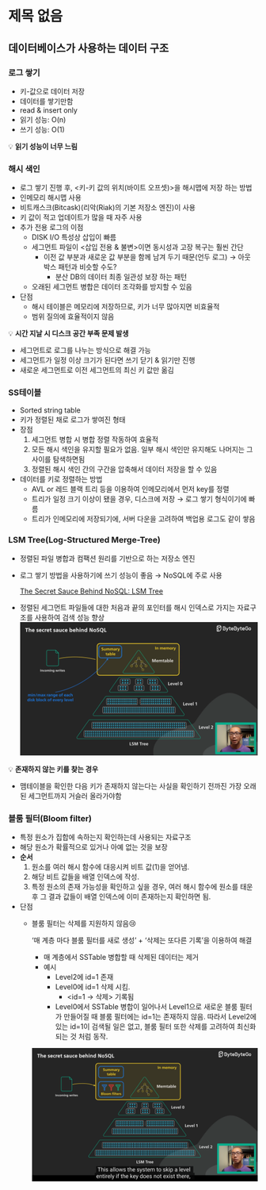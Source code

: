 # 제목 없음

## 데이터베이스가 사용하는 데이터 구조

### 로그 쌓기

- 키-값으로 데이터 저장
- 데이터를 쌓기만함
- read & insert only
- 읽기 성능: O(n)
- 쓰기 성능: O(1)


💡 **읽기 성능이 너무 느림**


### 해시 색인

- 로그 쌓기 진행 후, <키-키 값의 위치(바이트 오프셋)>을 해시맵에 저장 하는 방법
- 인메모리 해시맵 사용
- 비트캐스크(Bitcask)(리악(Riak)의 기본 저장소 엔진)이 사용
- 키 값이 적고 업데이트가 많을 때 자주 사용
- 추가 전용 로그의 이점
    - DISK I/O 특성상 삽입이 빠름
    - 세그먼트 파일이 <삽입 전용 & 불변>이면 동시성과 고장 복구는 훨씬 간단
        - 이전 값 부분과 새로운 값 부분을 함께 남겨 두기 때문(언두 로그) → 아웃 박스 패턴과 비슷할 수도?
            - 분산 DB의 데이터 최종 일관성 보장 하는 패턴
    - 오래된 세그먼트 병합은 데이터 조각화를 방지할 수 있음
- 단점
    - 해시 테이블은 메모리에 저장하므로, 키가 너무 많아지면 비효율적
    - 범위 질의에 효율적이지 않음


💡 **시간 지날 시 디스크 공간 부족 문제 발생**
- 세그먼트로 로그를 나누는 방식으로 해결 가능
- 세그먼트가 일정 이상 크기가 된다면 쓰기 닫기 & 읽기만 진행
- 새로운 세그먼트로 이전 세그먼트의 최신 키 값만 옮김


### SS테이블

- Sorted string table
- 키가 정렬된 채로 로그가 쌓여진 형태
- 장점
    1. 세그먼트 병합 시 병합 정렬 작동하여 효율적
    2. 모든 해시 색인을 유지할 필요가 없음. 일부 해시 색인만 유지해도 나머지는 그 사이를 탐색하면됨
    3. 정렬된 해시 색인 간의 구간을 압축해서 데이터 저장을 할 수 있음
- 데이터를 키로 정렬하는 방법
    - AVL or 레드 블랙 트리 등을 이용하여 인메모리에서 먼저 key를 정렬
    - 트리가 일정 크기 이상이 됐을 경우, 디스크에 저장 → 로그 쌓기 형식이기에 빠름
    - 트리가 인메모리에 저장되기에, 서버 다운을 고려하여 백업용 로그도 같이 쌓음

### LSM Tree(Log-Structured Merge-Tree)

- 정렬된 파일 병합과 컴팩션 원리를 기반으로 하는 저장소 엔진
- 로그 쌓기 방법을 사용하기에 쓰기 성능이 좋음 → NoSQL에 주로 사용
    
    [The Secret Sauce Behind NoSQL: LSM Tree](https://www.youtube.com/watch?v=I6jB0nM9SKU)
    
- 정렬된 세그먼트 파일들에 대한 처음과 끝의 포인터를 해시 인덱스로 가지는 자료구조를 사용하여 검색 성능 향상
    ![lsm_tree_summary_table](img/민석_lsm_tree_summary_table.png)
    

💡 **존재하지 않는 키를 찾는 경우**
- 맴테이블을 확인한 다음 키가 존재하지 않는다는 사실을 확인하기 전까진 가장 오래된 세그먼트까지 거슬러 올라가야함


### 블룸 필터(Bloom filter)

- 특정 원소가 집합에 속하는지 확인하는데 사용되는 자료구조
- 해당 원소가 확률적으로 있거나 아예 없는 것을 보장
- **순서**
    1. 원소를 여러 해시 함수에 대응시켜 비트 값(1)을 얻어냄. 
    2. 해당 비트 값들을 배열 인덱스에 작성.
    3. 특정 원소의 존재 가능성을 확인하고 싶을 경우, 여러 해시 함수에 원소를 태운 후 그 결과 값들이 배열 인덱스에 이미 존재하는지 확인하면 됨.
- 단점
    - 블룸 필터는 삭제를 지원하지 않음😢
        
        ‘매 계층 마다 블룸 필터를 새로 생성’ + ‘삭제는 또다른 기록’을 이용하여 해결
        
        - 매 계층에서 SSTable 병합할 때 삭제된 데이터는 제거
        - 예시
            - Level2에 id=1 존재
            - Level0에 id=1 삭제 시킴.
                - <id=1 → 삭제> 기록됨
            - Level0에서 SSTable 병합이 일어나서 Level1으로 새로운 블룸 필터가 만들어질 때 블룸 필터에는 id=1는 존재하지 않음. 따라서 Level2에 있는 id=1이 검색될 일은 없고, 블룸 필터 또한 삭제를 고려하여 최신화 되는 것 처럼 동작.

        ![lsm-tree-bloom-filter](img/민석_lsm_tree_bloom_filter.png)